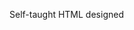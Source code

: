 Self-taught HTML designed
              
 
 
 
      
 
 
                                                                                                                                                   
